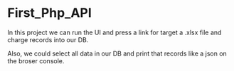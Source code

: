 # First_Php_API
In this project we can run the UI and press a link for target a .xlsx file and charge records into our DB.

Also, we could select all data in our DB and print that records like a json on the broser console.